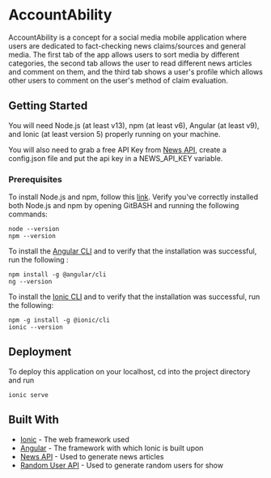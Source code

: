 # AccountAbility

AccountAbility is a concept for a social media mobile application where users are dedicated to fact-checking news claims/sources and general media. The first tab of the app allows users to sort media by different categories, the second tab allows the user to read different news articles and comment on them, and the third tab shows a user's profile which allows other users to comment on the user's method of claim evaluation.

## Getting Started

You will need Node.js (at least v13), npm (at least v6), Angular (at least v9), and Ionic (at least version 5) properly running on your machine.

You will also need to grab a free API Key from [News API](https://newsapi.org/docs), create a config.json file and put the api key in a NEWS_API_KEY variable. 

### Prerequisites

To install Node.js and npm, follow this [link](https://www.npmjs.com/get-npm). Verify you've correctly installed both Node.js and npm by opening GitBASH and running the following commands:

```
node --version
npm --version
```

To install the [Angular CLI](https://angular.io/guide/setup-local) and to verify that the installation was successful, run the following :

```
npm install -g @angular/cli
ng --version
```

To install the [Ionic CLI](https://ionicframework.com/docs/intro/cli) and to verify that the installation was successful, run the following:

```
npm -g install -g @ionic/cli
ionic --version
```

## Deployment

To deploy this application on your localhost, cd into the project directory and run

```
ionic serve
```

## Built With

* [Ionic](https://ionicframework.com/docs) - The web framework used
* [Angular](https://angular.io/docs) - The framework with which Ionic is built upon
* [News API](https://newsapi.org/docs) - Used to generate news articles
* [Random User API](https://randomuser.me) - Used to generate random users for show

